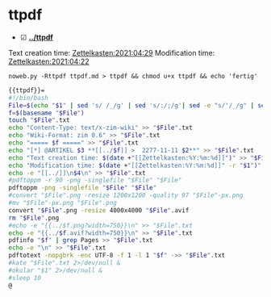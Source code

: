 # ttpdf

* ☑ **[../ttpdf](./ttpdf)**

Text creation time:
[Zettelkasten:2021:04:29]()
Modification time:
[Zettelkasten:2021:04:22]()

  ``noweb.py -Rttpdf ttpdf.md > ttpdf && chmod u+x ttpdf && echo 'fertig'``

```bash
{{ttpdf}}=
#!/bin/bash
File=$(echo "$1" | sed 's/ /_/g' | sed 's/:/;/g'| sed -e "s/'/_/g" | sed 's/\"//g')
f=$(basename "$File")
touch "$File".txt
echo "Content-Type: text/x-zim-wiki" >> "$File".txt
echo "Wiki-Format: zim 0.6" >> "$File".txt
echo "===== $f =====" >> "$File".txt
echo "[*] @ARTIKEL $3 **[[../$f]] >  2277-11-11 $2**" >> "$File".txt
echo "Text creation time: $(date +"[[Zettelkasten:%Y:%m:%d]]")" >> "$File".txt
echo "Modification time: $(date +"[[Zettelkasten:%Y:%m:%d]]" -r "$1")" >> "$File".txt
echo -e "[[../]]\n$4\n" >> "$File".txt
#pdftoppm -r 90 -png -singlefile "$File" "$File"
pdftoppm -png -singlefile "$File" "$File"
#convert "$File".png -resize 1200x1200 -quality 97 "$File"-px.png
#mv "$File"-px.png "$File".png
convert "$File".png -resize 4000x4000 "$File".avif
rm "$File".png
#echo -e "{{../$f.png?width=750}}\n" >> "$File".txt
echo -e "{{../$f.avif?width=750}}\n" >> "$File".txt
pdfinfo "$f" | grep Pages >> "$File".txt
echo -e "\n" >> "$File".txt
pdftotext -nopgbrk -enc UTF-8 -f 1 -l 1 "$f" ->> "$File".txt
#kate "$File".txt 2>/dev/null &
#okular "$1" 2>/dev/null &
#sleep 10
@
```




